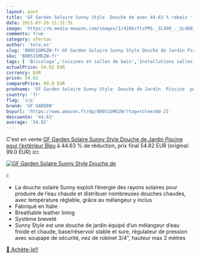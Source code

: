 ```yaml
---
layout: post
title: 'GF Garden Solaire Sunny Style  Douche de avec 44.63 % rabais '
date: 2021-07-20 11:31:31
image: 'https://m.media-amazon.com/images/I/41RbrflcPMS._SL500_._SL400_.jpg'
comments: true
category: ofertas
author: 'tole.es'
slug: 'B00S1GMGZW-fr GF Garden Solaire Sunny Style Douche de Jardin Piscine...'
sku: 'B00S1GMGZW-fr'
tags: [ 'Bricolage','Cuisines et salles de bain','Installations salles de bain','gf garden', ]
actualPrice: 54.82 EUR
currency: EUR
price: 54.82
comparePrice: 99.0 EUR
prodname: 'GF Garden Solaire Sunny Style  Douche de Jardin  Piscine  pour l’extérieur  Bleu'
country: 'fr'
flag: '🇫🇷'
brand: 'GF GARDEN'
buyurl: 'https://www.amazon.fr/dp/B00S1GMGZW/?tag=tolees0d-21'
descuento: '44.63'
average: '54.82'
---
```


C'est en vente [GF Garden Solaire Sunny Style  Douche de Jardin  Piscine  pour l’extérieur  Bleu](https://www.amazon.fr/dp/B00S1GMGZW/?tag=tolees0d-21)  à  44.63 % de réduction, prix final  54.82 EUR (original: 99.0 EUR) ici:

[![GF Garden Solaire Sunny Style  Douche de](https://m.media-amazon.com/images/I/41RbrflcPMS._SL500_._SL400_.jpg)](https://www.amazon.fr/dp/B00S1GMGZW/?tag=tolees0d-21)

ℹ️:

- La douche solaire Sunny exploit l’énergie des rayons solaires pour produire de l’eau chaude et distribuer nombreuses douches chaudes, avec température réglable, grâce au mélangeur y inclus
- Fabriqué en Italie
- Breathable leather lining
- Système breveté
- Sunny Style est une douche de jardin équipé d’un mélangeur d’eau froide et chaude, base/réservoir stable et sure, régulateur de pression avec soupape de sécurité, nez de robinet 3/4", hauteur max 2 mètres

[🛒 Achète-le!!](https://www.amazon.fr/dp/B00S1GMGZW/?tag=tolees0d-21)
